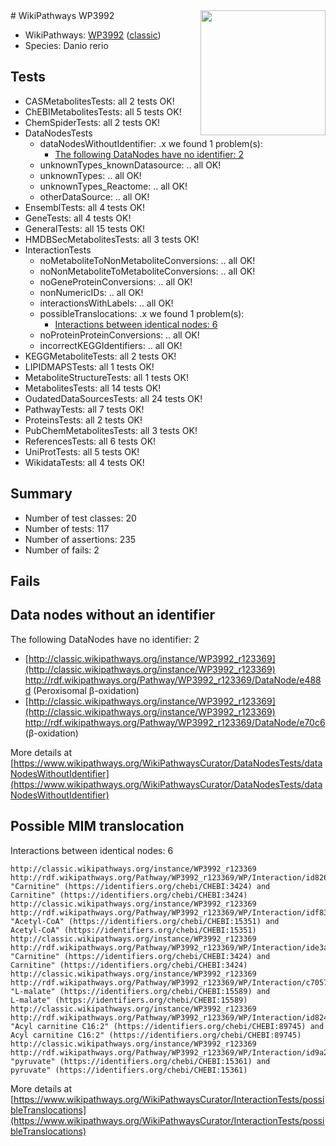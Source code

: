<img style="float: right; width: 200px" src="https://upload.wikimedia.org/wikipedia/commons/thumb/8/83/Wplogo_with_text_500.png/640px-Wplogo_with_text_500.png" />
# WikiPathways WP3992

* WikiPathways: [WP3992](https://wikipathways.org/pathways/WP3992) ([classic](https://classic.wikipathways.org/instance/WP3992))
* Species: Danio rerio
## Tests
* CASMetabolitesTests: all 2 tests OK!
* ChEBIMetabolitesTests: all 5 tests OK!
* ChemSpiderTests: all 2 tests OK!
* DataNodesTests
    * dataNodesWithoutIdentifier: .x we found 1 problem(s):
        * [The following DataNodes have no identifier: 2](#d2d32fa1)
    * unknownTypes_knownDatasource: .. all OK!
    * unknownTypes: .. all OK!
    * unknownTypes_Reactome: .. all OK!
    * otherDataSource: .. all OK!
* EnsemblTests: all 4 tests OK!
* GeneTests: all 4 tests OK!
* GeneralTests: all 15 tests OK!
* HMDBSecMetabolitesTests: all 3 tests OK!
* InteractionTests
    * noMetaboliteToNonMetaboliteConversions: .. all OK!
    * noNonMetaboliteToMetaboliteConversions: .. all OK!
    * noGeneProteinConversions: .. all OK!
    * nonNumericIDs: .. all OK!
    * interactionsWithLabels: .. all OK!
    * possibleTranslocations: .x we found 1 problem(s):
        * [Interactions between identical nodes: 6](#1c11820b)
    * noProteinProteinConversions: .. all OK!
    * incorrectKEGGIdentifiers: .. all OK!
* KEGGMetaboliteTests: all 2 tests OK!
* LIPIDMAPSTests: all 1 tests OK!
* MetaboliteStructureTests: all 1 tests OK!
* MetabolitesTests: all 14 tests OK!
* OudatedDataSourcesTests: all 24 tests OK!
* PathwayTests: all 7 tests OK!
* ProteinsTests: all 2 tests OK!
* PubChemMetabolitesTests: all 3 tests OK!
* ReferencesTests: all 6 tests OK!
* UniProtTests: all 5 tests OK!
* WikidataTests: all 4 tests OK!


## Summary

* Number of test classes: 20
* Number of tests: 117
* Number of assertions: 235
* Number of fails: 2

## Fails

<a name="d2d32fa1" />

## Data nodes without an identifier

The following DataNodes have no identifier: 2

* [http://classic.wikipathways.org/instance/WP3992_r123369](http://classic.wikipathways.org/instance/WP3992_r123369) http://rdf.wikipathways.org/Pathway/WP3992_r123369/DataNode/e488d (Peroxisomal β-oxidation)
* [http://classic.wikipathways.org/instance/WP3992_r123369](http://classic.wikipathways.org/instance/WP3992_r123369) http://rdf.wikipathways.org/Pathway/WP3992_r123369/DataNode/e70c6 (β-oxidation)


More details at [https://www.wikipathways.org/WikiPathwaysCurator/DataNodesTests/dataNodesWithoutIdentifier](https://www.wikipathways.org/WikiPathwaysCurator/DataNodesTests/dataNodesWithoutIdentifier)

<a name="1c11820b" />

## Possible MIM translocation

Interactions between identical nodes: 6
```
http://classic.wikipathways.org/instance/WP3992_r123369 http://rdf.wikipathways.org/Pathway/WP3992_r123369/WP/Interaction/id826746e6 "Carnitine" (https://identifiers.org/chebi/CHEBI:3424) and 
Carnitine" (https://identifiers.org/chebi/CHEBI:3424)
http://classic.wikipathways.org/instance/WP3992_r123369 http://rdf.wikipathways.org/Pathway/WP3992_r123369/WP/Interaction/idf83b046a "Acetyl-CoA" (https://identifiers.org/chebi/CHEBI:15351) and 
Acetyl-CoA" (https://identifiers.org/chebi/CHEBI:15351)
http://classic.wikipathways.org/instance/WP3992_r123369 http://rdf.wikipathways.org/Pathway/WP3992_r123369/WP/Interaction/ide3a93cb3 "Carnitine" (https://identifiers.org/chebi/CHEBI:3424) and 
Carnitine" (https://identifiers.org/chebi/CHEBI:3424)
http://classic.wikipathways.org/instance/WP3992_r123369 http://rdf.wikipathways.org/Pathway/WP3992_r123369/WP/Interaction/c7057 "L-malate" (https://identifiers.org/chebi/CHEBI:15589) and 
L-malate" (https://identifiers.org/chebi/CHEBI:15589)
http://classic.wikipathways.org/instance/WP3992_r123369 http://rdf.wikipathways.org/Pathway/WP3992_r123369/WP/Interaction/id82457aa0 "Acyl carnitine C16:2" (https://identifiers.org/chebi/CHEBI:89745) and 
Acyl carnitine C16:2" (https://identifiers.org/chebi/CHEBI:89745)
http://classic.wikipathways.org/instance/WP3992_r123369 http://rdf.wikipathways.org/Pathway/WP3992_r123369/WP/Interaction/id9a2e0d94 "pyruvate" (https://identifiers.org/chebi/CHEBI:15361) and 
pyruvate" (https://identifiers.org/chebi/CHEBI:15361)
```

More details at [https://www.wikipathways.org/WikiPathwaysCurator/InteractionTests/possibleTranslocations](https://www.wikipathways.org/WikiPathwaysCurator/InteractionTests/possibleTranslocations)

